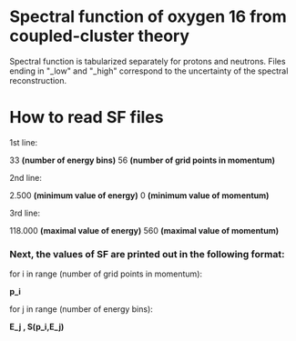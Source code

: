 # Spectral function of oxygen 16 from coupled-cluster theory

Spectral function is tabularized separately for protons and neutrons. Files ending in "_low" and "_high" correspond to the uncertainty of the spectral reconstruction.



# How to read SF files

1st line:

33 **(number of energy bins)** 56 **(number of grid points in momentum)**

2nd line:

2.500 **(minimum value of energy)** 0 **(minimum value of momentum)**

3rd line:

118.000 **(maximal value of energy)** 560 **(maximal value of momentum)**


### Next, the values of SF are printed out in the following format:



for i in range (number of grid points in momentum):

  **p_i**

  for j in range (number of energy bins):

  **E_j , S(p_i,E_j)**

